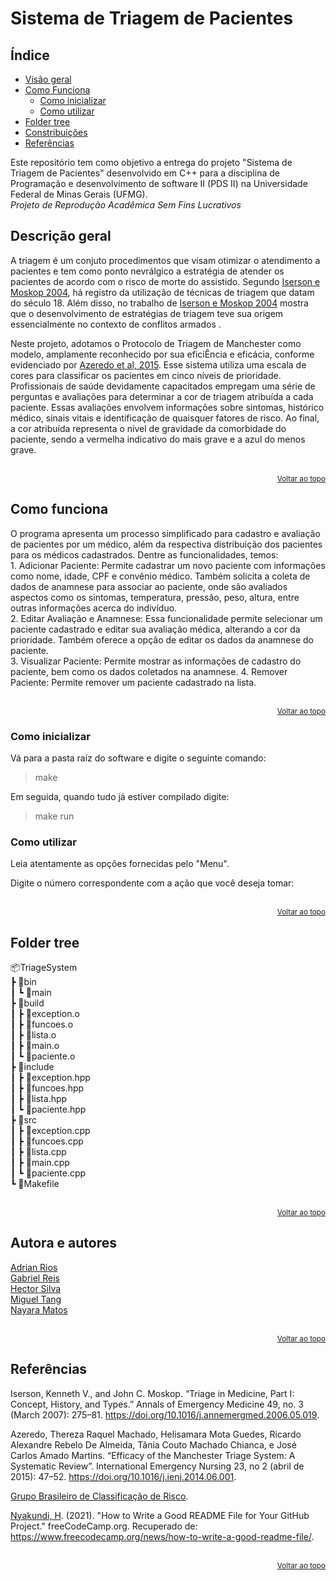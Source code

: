 
# Sistema de Triagem de Pacientes

## Índice

- [Visão geral](#descrição-geral)
- [Como Funciona](#como-funciona)
    - [Como inicializar](#como-inicializar)
    - [Como utilizar](#como-utilizar)
- [Folder tree](#folder-tree)
- [Constribuições](#autora-e-autores)
- [Referências](#referências)

Este repositório tem como objetivo a entrega do projeto "Sistema de Triagem de Pacientes" desenvolvido em C++ para a disciplina de Programação e desenvolvimento de software II (PDS II) na Universidade Federal de Minas Gerais (UFMG).<br>
*Projeto de Reprodução Acadêmica Sem Fins Lucrativos*

## Descrição geral

A triagem é um conjuto procedimentos que visam otimizar o atendimento a pacientes e tem como ponto nevrálgico a estratégia de atender os pacientes de  acordo com o risco de morte do assistido. Segundo [Iserson e Moskop 2004](https://doi.org/10.1016/j.annemergmed.2006.05.019), há registro da utilização de técnicas de triagem que datam do século 18. Além disso, no trabalho de [Iserson e Moskop 2004](https://doi.org/10.1016/j.annemergmed.2006.05.019) mostra que o desenvolvimento de estratégias de triagem teve sua origem essencialmente no contexto de conflitos armados    . 

Neste projeto, adotamos o Protocolo de Triagem de Manchester como modelo, amplamente reconhecido por sua eficiÊncia e eficácia, conforme evidenciado por [Azeredo et al, 2015](https://doi.org/10.1016/j.ienj.2014.06.001). Esse sistema utiliza uma escala de cores para classificar os pacientes em cinco níveis de prioridade. Profissionais de saúde devidamente capacitados empregam uma série de perguntas e avaliações para determinar a cor de triagem atribuída a cada paciente. Essas avaliações envolvem informações sobre sintomas, histórico médico, sinais vitais e identificação de quaisquer fatores de risco. Ao final, a cor atribuída representa o nível de gravidade da comorbidade do paciente, sendo a vermelha indicativo do mais grave e a azul do menos grave.

<div style= "text-align: right;"><br><sub><a href="#sistema-de-triagem-de-pacientes">Voltar ao topo</a></sub><br>
</div>

## Como funciona
O programa apresenta um processo simplificado para cadastro e avaliação de pacientes por um médico, além da respectiva distribuição dos pacientes para os médicos cadastrados. Dentre as funcionalidades, temos: <br>
    1. Adicionar Paciente: Permite cadastrar um novo paciente com informações como nome, idade, CPF e convênio médico. Também solicita a coleta de dados de anamnese para associar ao paciente, onde são avaliados aspectos como os sintomas, temperatura, pressão, peso, altura, entre outras informações acerca do indivíduo. <br>
    2. Editar Avaliação e Anamnese: Essa funcionalidade permite selecionar um paciente cadastrado e editar sua avaliação médica, alterando a cor da prioridade. Também oferece a opção de editar os dados da anamnese do paciente. <br>
    3. Visualizar Paciente: Permite mostrar as informações de cadastro do paciente, bem como os dados coletados na anamnese.
    4. Remover Paciente: Permite remover um paciente cadastrado na lista. <br>
    
<div style= "text-align: right;"><br><sub><a href="#sistema-de-triagem-de-pacientes">Voltar ao topo</a></sub><br>
</div>

### Como inicializar
Vá para a pasta raíz do software e digite o seguinte comando: <br>

> make

Em seguida, quando tudo já estiver compilado digite:

> make run

### Como utilizar

Leia atentamente as opções fornecidas pelo "Menu".

Digite o número correspondente com a ação que você deseja tomar:

<div style= "text-align: right;"><br><sub><a href="#sistema-de-triagem-de-pacientes">Voltar ao topo</a></sub><br>
</div>

## Folder tree

📦TriageSystem<br>
 ┣ 📂bin<br>
 ┃ ┗ 📜main<br>
 ┣ 📂build<br>
 ┃ ┣ 📜exception.o<br>
 ┃ ┣ 📜funcoes.o<br>
 ┃ ┣ 📜lista.o<br>
 ┃ ┣ 📜main.o<br>
 ┃ ┗ 📜paciente.o<br>
 ┣ 📂include<br>
 ┃ ┣ 📜exception.hpp<br>
 ┃ ┣ 📜funcoes.hpp<br>
 ┃ ┣ 📜lista.hpp<br>
 ┃ ┗ 📜paciente.hpp<br>
 ┣ 📂src<br>
 ┃ ┣ 📜exception.cpp<br>
 ┃ ┣ 📜funcoes.cpp<br>
 ┃ ┣ 📜lista.cpp<br>
 ┃ ┣ 📜main.cpp<br>
 ┃ ┗ 📜paciente.cpp<br>
 ┗ 📜Makefile<br>

<div style= "text-align: right;"><br><sub><a href="#sistema-de-triagem-de-pacientes">Voltar ao topo</a></sub><br>
</div> 

## Autora e autores

[Adrian Rios](https://github.com/adrian-rios) <br>
[Gabriel Reis](https://github.com/gabriel-hrp) <br>
[Hector Silva](https://github.com/hectorrobertoufmg) <br>
[Miguel Tang](https://github.com/Mtangjr) <br>
[Nayara Matos](https://github.com/nayaramatos) <br>

<div style= "text-align: right;"><br><sub><a href="#sistema-de-triagem-de-pacientes">Voltar ao topo</a></sub><br>
</div>

## Referências


Iserson, Kenneth V., and John C. Moskop. “Triage in Medicine, Part I: Concept, History, and Types.” Annals of Emergency Medicine 49, no. 3 (March 2007): 275–81. https://doi.org/10.1016/j.annemergmed.2006.05.019.

Azeredo, Thereza Raquel Machado, Helisamara Mota Guedes, Ricardo Alexandre Rebelo De Almeida, Tânia Couto Machado Chianca, e José Carlos Amado Martins. “Efficacy of the Manchester Triage System: A Systematic Review”. International Emergency Nursing 23, no 2 (abril de 2015): 47–52. https://doi.org/10.1016/j.ienj.2014.06.001.

[Grupo Brasileiro de Classificação de Risco](https://www.gbcr.org.br).

[Nyakundi, H](https://www.freecodecamp.org/news/author/larymak/). (2021). "How to Write a Good README File for Your GitHub Project." freeCodeCamp.org. Recuperado de: https://www.freecodecamp.org/news/how-to-write-a-good-readme-file/.

<div style= "text-align: right;"><br><sub><a href="#sistema-de-triagem-de-pacientes">Voltar ao topo</a></sub><br>
</div>
